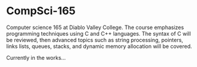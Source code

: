 # CompSci-165
Computer science 165 at Diablo Valley College. 
The course emphasizes programming techniques using C and C++ languages. 
The syntax of C will be reviewed, then advanced topics such as string processing, pointers, links lists, queues, stacks, and dynamic memory allocation will be covered.

Currently in the works...
